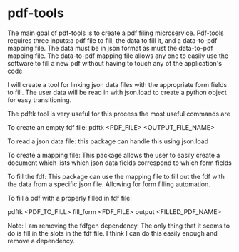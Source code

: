 # pdf-tools

The main goal of pdf-tools is to create a pdf filing microservice. Pdf-tools requires three inputs:a pdf file to fill, the data to fill it, and a data-to-pdf mapping file. The data must be in json format as must the data-to-pdf mapping file. The data-to-pdf mapping file allows any one to easily use the software to fill a new pdf without having to touch any of the application's code

I will create a tool for linking json data files with the
appropriate form fields to fill. The user data will be read in with
json.load to create a python object for easy transitioning. 

The pdftk tool is very useful  for this process the most useful commands are

To create an empty fdf file:
pdftk <PDF_FILE> <OUTPUT_FILE_NAME>

To read a json data file:
this package can handle this using json.load

To create a mapping file:
This package allows the user to easily create a document which lists
which json data fields correspond to which form fields

To fill the fdf:
This package can use the mapping file to fill out the fdf with the 
data from a specific json file. Allowing for form filling automation.

To fill a pdf with a properly filled in fdf file:

pdftk <PDF_TO_FILL> fill_form <FDF_FILE> output <FILLED_PDF_NAME>


Note:
I am removing the fdfgen dependency. The only thing that it seems to do is 
fill in the slots in the fdf file. I think I can do this easily enough and
remove a dependency. 
